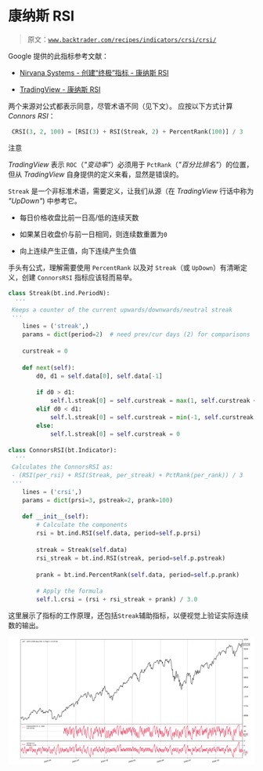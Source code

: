 # 康纳斯 RSI

> 原文：[`www.backtrader.com/recipes/indicators/crsi/crsi/`](https://www.backtrader.com/recipes/indicators/crsi/crsi/)

Google 提供的此指标参考文献：

+   [Nirvana Systems - 创建“终极”指标 - 康纳斯 RSI](https://www.nirvanasystems.com/ultimate-indicator-connors-rsi/)

+   [TradingView - 康纳斯 RSI](https://www.tradingview.com/wiki/Connors_RSI_(CRSI))

两个来源对公式都表示同意，尽管术语不同（见下文）。 应按以下方式计算 *Connors RSI*：

```py
 CRSI(3, 2, 100) = [RSI(3) + RSI(Streak, 2) + PercentRank(100)] / 3
```

注意

*TradingView* 表示 `ROC`（*"变动率"*）必须用于 `PctRank`（*"百分比排名"*）的位置，但从 *TradingView* 自身提供的定义来看，显然是错误的。

`Streak` 是一个非标准术语，需要定义，让我们从源（在 *TradingView* 行话中称为 *"UpDown"*) 中参考它。

+   每日价格收盘比前一日高/低的连续天数

+   如果某日收盘价与前一日相同，则连续数重置为`0`

+   向上连续产生正值，向下连续产生负值

手头有公式，理解需要使用 `PercentRank` 以及对 `Streak`（或 `UpDown`）有清晰定义，创建 `ConnorsRSI` 指标应该轻而易举。

```py
class Streak(bt.ind.PeriodN):
  '''
 Keeps a counter of the current upwards/downwards/neutral streak
 '''
    lines = ('streak',)
    params = dict(period=2)  # need prev/cur days (2) for comparisons

    curstreak = 0

    def next(self):
        d0, d1 = self.data[0], self.data[-1]

        if d0 > d1:
            self.l.streak[0] = self.curstreak = max(1, self.curstreak + 1)
        elif d0 < d1:
            self.l.streak[0] = self.curstreak = min(-1, self.curstreak - 1)
        else:
            self.l.streak[0] = self.curstreak = 0

class ConnorsRSI(bt.Indicator):
  '''
 Calculates the ConnorsRSI as:
 - (RSI(per_rsi) + RSI(Streak, per_streak) + PctRank(per_rank)) / 3
 '''
    lines = ('crsi',)
    params = dict(prsi=3, pstreak=2, prank=100)

    def __init__(self):
        # Calculate the components
        rsi = bt.ind.RSI(self.data, period=self.p.prsi)

        streak = Streak(self.data)
        rsi_streak = bt.ind.RSI(streak, period=self.p.pstreak)

        prank = bt.ind.PercentRank(self.data, period=self.p.prank)

        # Apply the formula
        self.l.crsi = (rsi + rsi_streak + prank) / 3.0
```

这里展示了指标的工作原理，还包括`Streak`辅助指标，以便视觉上验证实际连续数的输出。

![CRSI 视图](img/7f2657d04f60a9db60a1853cf9dd78c8.png)
